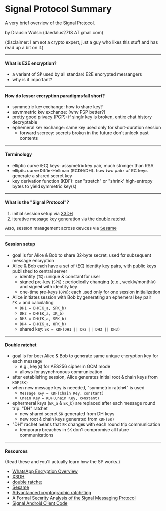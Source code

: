 # Signal Protocol Summary
A very brief overview of the Signal Protocol.

by Drausin Wulsin (daedalus2718 AT gmail.com)

(disclaimer: I am not a crypto expert, just a guy who likes this stuff and has read up a bit on it.)

---

#### What is E2E encryption?
- a variant of SP used by all standard E2E encrypted messangers
- why is it important?

---

#### How do lesser encryption paradigms fall short?
- symmetric key exchange: how to share key?
- asymmetric key exchange: (why PGP better?)
- pretty good privacy (PGP): if single key is broken, entire chat history decryptable
- ephemeral key exchange: same key used only for short-duration session
    - forward secrecy: secrets broken in the future don't unlock past contents

---

#### Terminology
- elliptic curve (EC) keys: assymetric key pair, much stronger than RSA
- elliptic curve Diffie-Hellman (ECDH/DH): how two pairs of EC keys generate a shared secret key
- key derivation function (KDF): can "stretch" or "shrink" high-entropy bytes to yield symmetric key(s)

---

#### What is the "Signal Protocol"?
1) initial session setup via [X3DH](https://whispersystems.org/docs/specifications/x3dh/)
2) iterative message key generation via the [double ratchet](https://whispersystems.org/docs/specifications/doubleratchet/)

Also, session management across devices via [Sesame](https://whispersystems.org/docs/specifications/sesame/)

---

#### Session setup
- goal is for Alice & Bob to share 32-byte secret, used for subsequent message encryption
- Alice & Bob each have a set of (EC) identity key pairs, with public keys published to central server
    - identity (`IK`): unique & constant for user
    - signed pre-key (`SPK`) : periodically changing (e.g., weekly/monthly) and signed with identity key
    - one-time pre-keys (`OPK`): each used only for one session initialization
- Alice initiates session with Bob by generating an ephemeral key pair `EK_a` and calculating
    - `DH1 = DH(IK_a, SPK_b)`
    - `DH2 = DH(EK_a, IK_b)`
    - `DH3 = DH(EK_a, SPK_b)`
    - `DH4 = DH(EK_a, OPK_b)`
    - shared key: `SK = KDF(DH1 || DH2 || DH3 || DH3)`

---

#### Double ratchet
- goal is for both Alice & Bob to generate same unique encryption key for each message
    - e.g., key(s) for AES256 cipher in GCM mode
    - allows for asynchronous communication
- after establishing session, Alice generates initial root & chain keys from `KDF(SK)`
- when new message key is neeeded, "symmetric ratchet" is used
    - `Message Key = KDF(Chain Key, constant)`
    - `Chain Key = KDF(Chain Key, constant)`
- ephermeral keys (`EK_a` & `EK_b`) are replaced after each message round trip: "DH" ratchet
    - new shared secret `SK` generated from DH keys
    - new root & chain keys generated from `KDF(SK)`
- "DH" rachet means that `SK` changes with each round trip communication
    - temporary breaches in `SK` don't compromise all future communications

---

#### Resources
(Read these and you'll actually learn how the SP works.)
- [WhatsApp Encryption Overview](https://www.whatsapp.com/security/WhatsApp-Security-Whitepaper.pdf)
- [X3DH](https://whispersystems.org/docs/specifications/x3dh/)
- [double ratchet](https://whispersystems.org/docs/specifications/doubleratchet/)
- [Sesame](https://whispersystems.org/docs/specifications/sesame/)
- [Advantanced cryptographic ratcheting](https://whispersystems.org/blog/advanced-ratcheting/)
- [A Formal Security Analysis of the Signal Messaging Protocol](https://eprint.iacr.org/2016/1013.pdf)
- [Signal Android Client Code](https://github.com/WhisperSystems/Signal-Android) 


